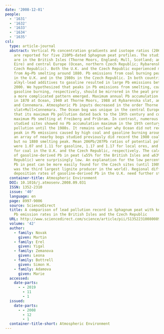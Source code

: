 ```yaml
---
date: '2008-12-01'
people:
  - '1631'
  - '1632'
  - '1633'
  - '1634'
  - '1635'
csl:
  type: article-journal
  abstract: Vertical Pb concentration gradients and isotope ratios (206Pb/207Pb, 208Pb/207Pb)
    are reported for five 210Pb-dated Sphagnum peat profiles. The studied peat bogs
    are in the British Isles (Thorne Moors, England; Mull, Scotland; and Connemara,
    Eire) and central Europe (Ocean, northern Czech Republic; Rybarenska slat, southern
    Czech Republic). Both the U.K. and the Czech Republic experienced maximum Pb emissions
    from Ag–Pb smelting around 1880. Pb emissions from coal burning peaked in 1955
    in the U.K. and in the 1980s in the Czech Republic. In both countries, use of
    alkyl-lead additives to gasoline resulted in large Pb emissions between 1950 and
    2000. We hypothesized that peaks in Pb emissions from smelting, coal burning and
    gasoline burning, respectively, should be mirrored in the peat profiles. However,
    a more complicated pattern emerged. Maximum annual Pb accumulation rates occurred
    in 1870 at Ocean, 1940 at Thorne Moors, 1988 at Rybarenska slat, and 1990 at Mull
    and Connemara. Atmospheric Pb inputs decreased in the order Thorne Moors≥Ocean>Rybarenska
    slat>Mull>Connemara. The Ocean bog was unique in the central European region in
    that its maximum Pb pollution dated back to the 19th century and coincided with
    maximum Pb smelting at Freiberg and Pribram. In contrast, numerous previously
    studied sites showed no Pb accumulation maximum in the 19th century, but increasing
    pollution until the 1980s. It remains unclear why Ocean did not record the regional
    peak in Pb emissions caused by high coal and gasoline burning around 1980, while
    an array of nearby bogs studied previously did record the 1980 coal/gasoline peak,
    but no 1880 smelting peak. Mean 206Pb/207Pb ratios of potential pollution sources
    were 1.07 and 1.11 for gasoline, 1.17 and 1.17 for local ores, and 1.18 and 1.19
    for coal in the U.K. and the Czech Republic, respectively. The calculated percentages
    of gasoline-derived Pb in peat (≤55% for the British Isles and ≤63% for the Czech
    Republic) were surprisingly low. An explanation for the low percentage of gasoline-derived
    Pb in peat can be more easily found for the Czech sites (until 1989 Czechoslovakia
    was the third largest lignite producer in the world). Regional differences in
    deposition rates of gasoline-derived Pb in the U.K. need further study.
  container-title: Atmospheric Environment
  DOI: 10.1016/j.atmosenv.2008.09.031
  ISSN: 1352-2310
  issue: '40'
  language: en
  page: 8997-9006
  source: ScienceDirect
  title: A comparison of lead pollution record in Sphagnum peat with known historical
    Pb emission rates in the British Isles and the Czech Republic
  URL: http://www.sciencedirect.com/science/article/pii/S1352231008008947
  volume: '42'
  author:
    - family: Novak
      given: Martin
    - family: Erel
      given: Yigal
    - family: Zemanova
      given: Leona
    - family: Bottrell
      given: Simon H.
    - family: Adamova
      given: Marie
  accessed:
    date-parts:
      - - 2019
        - 11
        - 1
  issued:
    date-parts:
      - - 2008
        - 12
        - 1
  container-title-short: Atmospheric Environment
---
```

